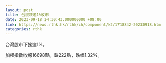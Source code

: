 ```yaml
---
layout: post
title: 台股跌逾1%收市
date: 2023-09-18 14:30:43.000000000 +08:00
link: https://news.rthk.hk/rthk/ch/component/k2/1718842-20230918.htm
categories: rthk
---
```


台灣股市下挫逾1%。

加權指數收報16698點，跌222點，跌幅1.32%。

